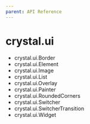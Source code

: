 ```yaml
---
parent: API Reference
---
```


# crystal.ui

- crystal.ui.Border
- crystal.ui.Element
- crystal.ui.Image
- crystal.ui.List
- crystal.ui.Overlay
- crystal.ui.Painter
- crystal.ui.RoundedCorners
- crystal.ui.Switcher
- crystal.ui.SwitcherTransition
- crystal.ui.Widget

